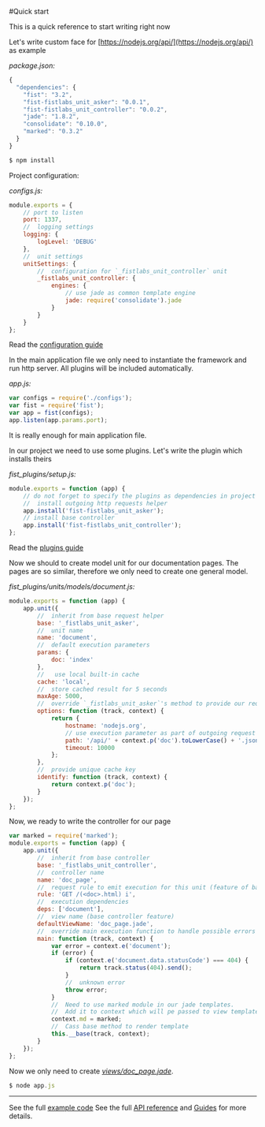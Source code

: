 #Quick start

This is a quick reference to start writing right now

Let's write custom face for [https://nodejs.org/api/](https://nodejs.org/api/) as example

_package.json:_

```js
{
  "dependencies": {
    "fist": "3.2",
    "fist-fistlabs_unit_asker": "0.0.1",
    "fist-fistlabs_unit_controller": "0.0.2",
    "jade": "1.8.2",
    "consolidate": "0.10.0",
    "marked": "0.3.2"
  }
}
```

```js
$ npm install
```

Project configuration:

_configs.js:_

```js
module.exports = {
    // port to listen
    port: 1337,
    //  logging settings
    logging: {
        logLevel: 'DEBUG'
    },
    //  unit settings
    unitSettings: {
        //  configuration for `_fistlabs_unit_controller` unit
        _fistlabs_unit_controller: {
            engines: {
                // use jade as common template engine
                jade: require('consolidate').jade
            }
        }
    }
};
```

Read the [configuration guide](/docs/guides/configuring.md)

In the main application file we only need to instantiate the framework and run http server. All plugins will be included automatically.

_app.js:_

```js
var configs = require('./configs');
var fist = require('fist');
var app = fist(configs);
app.listen(app.params.port);
```

It is really enough for main application file.

In our project we need to use some plugins. Let's write the plugin which installs theirs

_fist_plugins/setup.js:_

```js
module.exports = function (app) {
    // do not forget to specify the plugins as dependencies in project package.json
    //  install outgoing http requests helper
    app.install('fist-fistlabs_unit_asker');
    // install base controller
    app.install('fist-fistlabs_unit_controller');
};
```

Read the [plugins guide](/docs/guides/using-plugins.md)

Now we should to create model unit for our documentation pages. The pages are so similar, therefore we only need to create one general model.

_fist_plugins/units/models/document.js:_

```js
module.exports = function (app) {
    app.unit({
        //  inherit from base request helper
        base: '_fistlabs_unit_asker',
        //  unit name
        name: 'document',
        //  default execution parameters
        params: {
            doc: 'index'
        },
        //   use local built-in cache
        cache: 'local',
        //  store cached result for 5 seconds
        maxAge: 5000,
        //  override `_fistlabs_unit_asker`'s method to provide our request options
        options: function (track, context) {
            return {
                hostname: 'nodejs.org',
                // use execution parameter as part of outgoing request part
                path: '/api/' + context.p('doc').toLowerCase() + '.json',
                timeout: 10000
            };
        },
        //  provide unique cache key
        identify: function (track, context) {
            return context.p('doc');
        }
    });
};
```

Now, we ready to write the controller for our page

```js
var marked = require('marked');
module.exports = function (app) {
    app.unit({
        //  inherit from base controller
        base: '_fistlabs_unit_controller',
        //  controller name
        name: 'doc_page',
        //  request rule to emit execution for this unit (feature of base controller)
        rule: 'GET /(<doc>.html) i',
        //  execution dependencies
        deps: ['document'],
        //  view name (base controller feature)
        defaultViewName: 'doc_page.jade',
        //  override main execution function to handle possible errors
        main: function (track, context) {
            var error = context.e('document');
            if (error) {
                if (context.e('document.data.statusCode') === 404) {
                    return track.status(404).send();
                }
                //  unknown error
                throw error;
            }
            //  Need to use marked module in our jade templates.
            //  Add it to context which will pe passed to view template
            context.md = marked;
            //  Cass base method to render template
            this.__base(track, context);
        }
    });
};
```

Now we only need to create [_views/doc_page.jade_](/examples/njsdoc/views/doc_page.jade).

```js
$ node app.js
```

--------
See the full [example code](/examples/njsdoc)
See the full [API reference](/docs/reference/index.md) and [Guides](/docs/guides/index.md) for more details.
